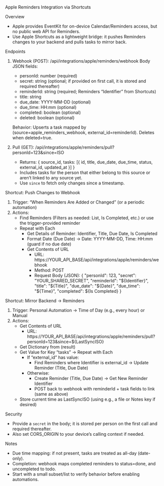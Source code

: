 Apple Reminders Integration via Shortcuts

Overview
- Apple provides EventKit for on-device Calendar/Reminders access, but no public web API for Reminders.
- Use Apple Shortcuts as a lightweight bridge: it pushes Reminders changes to your backend and pulls tasks to mirror back.

Endpoints
1) Webhook (POST): /api/integrations/apple/reminders/webhook
   Body JSON fields:
   - personId: number (required)
   - secret: string (optional; if provided on first call, it is stored and required thereafter)
   - reminderId: string (required; Reminders “Identifier” from Shortcuts)
   - title: string
   - due_date: YYYY-MM-DD (optional)
   - due_time: HH:mm (optional)
   - completed: boolean (optional)
   - deleted: boolean (optional)

   Behavior: Upserts a task mapped by (source=apple_reminders_webhook, external_id=reminderId). Deletes when deleted=true.

2) Pull (GET): /api/integrations/apple/reminders/pull?personId=123&since=ISO
   - Returns: { source_id, tasks: [{ id, title, due_date, due_time, status, external_id, updated_at }] }
   - Includes tasks for the person that either belong to this source or aren’t linked to any source yet.
   - Use `since` to fetch only changes since a timestamp.

Shortcut: Push Changes to Webhook
1) Trigger: “When Reminders Are Added or Changed” (or a periodic automation)
2) Actions:
   - Find Reminders (Filters as needed: List, Is Completed, etc.) or use the trigger-provided reminder
   - Repeat with Each
     - Get Details of Reminder: Identifier, Title, Due Date, Is Completed
     - Format Date (Due Date) → Date: YYYY-MM-DD, Time: HH:mm (guard if no due date)
     - Get Contents of URL
       - URL: https://YOUR_API_BASE/api/integrations/apple/reminders/webhook
       - Method: POST
       - Request Body (JSON):
         {
           "personId": 123,
           "secret": "YOUR_SHARED_SECRET",
           "reminderId": "${Identifier}",
           "title": "${Title}",
           "due_date": "${Date}",
           "due_time": "${Time}",
           "completed": ${Is Completed}
         }

Shortcut: Mirror Backend → Reminders
1) Trigger: Personal Automation → Time of Day (e.g., every hour) or Manual
2) Actions:
   - Get Contents of URL
     - URL: https://YOUR_API_BASE/api/integrations/apple/reminders/pull?personId=123&since=${LastSyncISO}
   - Get Dictionary from (result)
   - Get Value for Key “tasks” → Repeat with Each
     - If “external_id” has value:
       - Find Reminders where Identifier is external_id → Update Reminder (Title, Due Date)
     - Otherwise:
       - Create Reminder (Title, Due Date) → Get New Reminder Identifier
       - POST back to webhook with reminderId + task fields to link (same as above)
   - Store current time as LastSyncISO (using e.g., a file or Notes key if desired)

Security
- Provide a `secret` in the body; it is stored per person on the first call and required thereafter.
- Also set CORS_ORIGIN to your device’s calling context if needed.

Notes
- Due time mapping: if not present, tasks are treated as all-day (date-only).
- Completion: webhook maps completed reminders to status=done, and uncompleted to todo.
- Start with a small subset/list to verify behavior before enabling automations.

